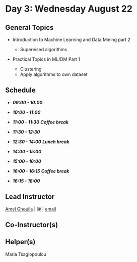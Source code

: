 # Day 3: Wednesday August 22

## General Topics
- Introduction to Machine Learning and Data Mining part 2
  - Supervised algorithms

- Practical Topics in ML/DM Part 1
  - Clustering
  - Apply algorithms to own dataset

## Schedule

- _**09:00 - 10:00**_

- _**10:00 - 11:00**_

- _**11:00 - 11:30**_ _**Coffee break**_

- _**11:30 - 12:30**_

- _**12:30 - 14:00**_ _**Lunch break**_

- _**14:00 - 15:00**_

- _**15:00 - 16:00**_

- _**16:00 - 16:15**_ _**Coffee break**_

- _**16:15 - 18:00**_


## Lead Instructor
[Amel Ghouila]() | [@]() | [email](mailto:amel.ghouila@gmail.com)

## Co-Instructor(s)

## Helper(s)
Maria Tsagiopoulou
